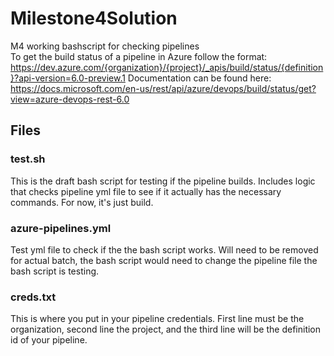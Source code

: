# Milestone4Solution
M4 working bashscript for checking pipelines
<br>
To get the build status of a pipeline in Azure follow the format: https://dev.azure.com/{organization}/{project}/_apis/build/status/{definition}?api-version=6.0-preview.1
Documentation can be found here: https://docs.microsoft.com/en-us/rest/api/azure/devops/build/status/get?view=azure-devops-rest-6.0

## Files
### test.sh
This is the draft bash script for testing if the pipeline builds. Includes logic that checks pipeline yml file to see if it actually has the necessary commands. For now, it's just build.

### azure-pipelines.yml
Test yml file to check if the the bash script works. Will need to be removed for actual batch, the bash script would need to change the pipeline file the bash script is testing. 

### creds.txt
This is where you put in your pipeline credentials. First line must be the organization, second line the project, and the third line will be the definition id of your pipeline.
